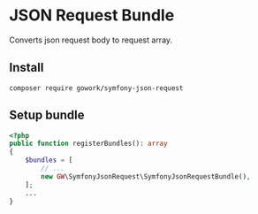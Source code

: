 # JSON Request Bundle

Converts json request body to request array.

## Install

```shell
composer require gowork/symfony-json-request
```

## Setup bundle

```php
<?php
public function registerBundles(): array
{
    $bundles = [
        // ...
        new GW\SymfonyJsonRequest\SymfonyJsonRequestBundle(),
    ];
    ...
}
```
